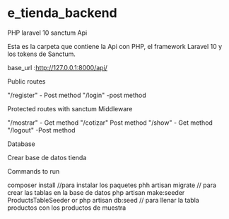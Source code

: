 # e_tienda_backend
PHP laravel 10 sanctum Api

Esta es la carpeta que contiene la Api con PHP, el framework Laravel 10 y los tokens de Sanctum.

base_url :http://127.0.0.1:8000/api/

Public routes

"/register" - Post method
"/login"    -post method

Protected routes with sanctum Middleware

"/mostrar" - Get method
"/cotizar"  Post method
"/show"   - Get method
"/logout" -Post method

Database 

Crear base de datos tienda
  
Commands to run 

composer install //para instalar los paquetes
phh artisan migrate // para crear las tablas en la base de datos 
php artisan make:seeder ProductsTableSeeder or php artisan db:seed // para llenar la tabla productos con los productos de muestra
